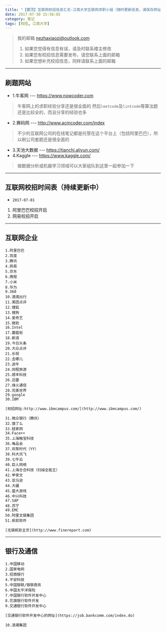 ```yaml
---
title: "【置顶】互联网校招信息汇总-江南大学互联网求职小组（随时更新信息，请保存网址）"
date: 2017-07-30 15:56:02
category: 笔记
tags: [校招, 江南大学]
---
```


> 我的邮箱 <nezhaxiaozi@outlook.com>
> 1. 如果您觉得有信息有误，请及时联系楼主修改
> 2. 如果您有校招信息需要发布，请您联系上面的邮箱
> 3. 如果您想补充校招信息，同样请联系上面的邮箱

---

## 刷题网站

- 1.牛客网 --- https://www.nowcoder.com
> 牛客网上的求职经验分享还是很全面的
> 然后`leetcode`及`lintcode`等算法题还是比较全的，而且分享的经验也多

- 2.赛码网 --- http://www.acmcoder.com/index
> 不少的互联网公司的在线笔记都是托管在这个平台上（包括阿里巴巴），所以刷公司套题还是很全面的

- 3.天池大数据 --- https://tianchi.aliyun.com/
- 4.Kaggle --- https://www.kaggle.com/
> 做数据分析或机器学习领域可以大家组队到这里一起参加一下
---

## 互联网校招时间表（持续更新中）

- `2017-07-01`

1. 阿里巴巴校招开启
2. 网易校招开启

---

## 互联网企业

```
1.阿里巴巴
2.百度
3.腾讯
4.网易
5.京东
6.携程
7.小米
8.华为
9.360
10.滴滴出行
11.美团点评
12.搜狐
13.搜狗
14.爱奇艺
15.微软
16.Intel
17.蘑菇街
18.新浪
19.今日头条
20.大众点评
21.乐视
22.去哪儿
23.途牛
24.同程旅游
25.顺丰科技
26.迅雷
27.烽火通信
28.完美世界
29.google
30.IBM

[校招网址:http://www.ibmcampus.com/](http://www.ibmcampus.com/)

31.微众银行（腾讯）
32.饿了么
33.链家网
34.Face++
35.上海触宝科技
36.唯品会
37.欢聚时代（YY）
38.科大讯飞
39.七牛云
40.巨人网络
41.上海合合科技（扫描全能王）
42.甲骨文
43.亚马逊
44.大疆
45.盛大游戏
46.中兴科技
47.SAP
48.苏宁
49.EMC
50.阿里文娱集团
51.帆软软件

[无锡帆软主页](http://www.finereport.com)

```
---

## 银行及通信

```
1.中国移动
2.国家电网
3.招商银行
4.平安科技
5.中国银联/银联商务
6.中国太平洋保险
7.中国银行软件开发中心
8.花旗银行软件开发
9.交通银行软件开发中心

[交通银行软件开发中心的网址](https://job.bankcomm.com/index.do)

10.浪潮集团
```
